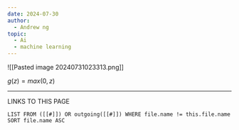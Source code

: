 ```yaml
---
date: 2024-07-30
author:
  - Andrew ng
topic:
  - Ai
  - machine learning
---
```


![[Pasted image 20240731023313.png]]

$g(z) = max(0 , z )$




----
LINKS TO THIS PAGE 
```dataview
LIST FROM ([[#]]) OR outgoing([[#]]) WHERE file.name != this.file.name SORT file.name ASC 
```
